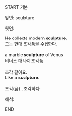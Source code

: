 START
기본

앞면:
sculpture


뒷면:
<div>He collects modern <strong>sculpture</strong>. </div><div><div>그는 현대 조각품을 수집한다.<br><br><div>a marble <b>sculpture</b> of Venus </div><div>비너스 대리석 조각품</div><br><div><div>조각 같아요.</div></div><div><div>Like a <strong>sculpture</strong>. <br><br>조각(품) , 조각하다</div></div></div></div>


해석:

END